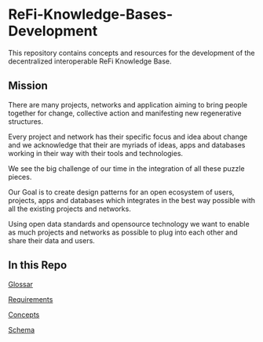 # ReFi-Knowledge-Bases-Development

This repository contains concepts and resources for the development of the decentralized interoperable ReFi Knowledge Base.

## Mission

There are many projects, networks and application aiming to bring people together for change, collective action and manifesting new regenerative structures.

Every project and network has their specific focus and idea about change and we acknowledge that their are myriads of ideas, apps and databases working in their way with their tools and technologies.

We see the big challenge of our time in the integration of all these puzzle pieces.

Our Goal is to create design patterns for an open ecosystem of users, projects, apps and databases which integrates in the best way possible with all the existing projects and networks. 

Using open data standards and opensource technology we want to enable as much projects and networks as possible to plug into each other and share their data and users.

## In this Repo

[Glossar](Glossar.md)

[Requirements](Requirements.md)

[Concepts](Concepts.md)

[Schema](Schema.md)